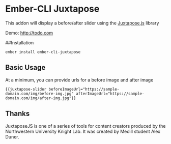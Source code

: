 # Ember-CLI Juxtapose

This addon will display a before/after slider using the [Juxtapose.js](https://juxtapose.knightlab.com/) library

Demo: http://todo.com

##Installation

`ember install ember-cli-juxtapose`


## Basic Usage

At a minimum, you can provide urls for a before image and after image

```
{{juxtapose-slider beforeImageUrl="https://sample-domain.com/img/before-img.jpg" afterImageUrl="https://sample-domain.com/img/after-img.jpg"}}
```

## Thanks

JuxtaposeJS is one of a series of tools for content creators produced by the Northwestern University Knight Lab. It was created by Medill student Alex Duner.

